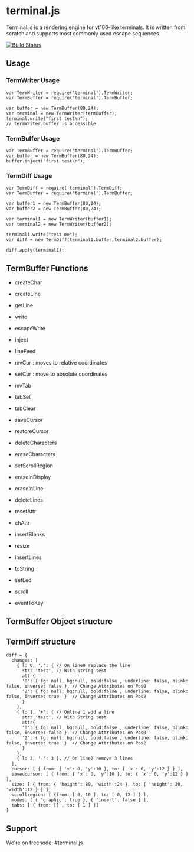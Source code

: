 # terminal.js

Terminal.js is a rendering engine for vt100-like terminals.
It is written from scratch and supports most commonly used escape sequences.

[![Build Status](https://travis-ci.org/Gottox/terminal.js.png)](https://travis-ci.org/Gottox/terminal.js)

## Usage
### TermWriter Usage

    var TermWriter = require('terminal').TermWriter;
    var TermBuffer = require('terminal').TermBuffer;

    var buffer = new TermBuffer(80,24);
    var terminal = new TermWriter(termBuffer);
    terminal.write("first test\n");
    // termWriter.buffer is accessible

### TermBuffer Usage

    var TermBuffer = require('terminal').TermBuffer;
    var buffer = new TermBuffer(80,24);
    buffer.inject("first test\n");

### TermDiff Usage

    var TermDiff = require('terminal').TermDiff;
    var TermBuffer = require('terminal').TermBuffer;

    var buffer1 = new TermBuffer(80,24);
    var buffer2 = new TermBuffer(80,24);

    var terminal1 = new TermWriter(buffer1);
    var terminal2 = new TermWriter(buffer2);

    terminal1.write("test me");
    var diff = new TermDiff(terminal1.buffer,terminal2.buffer);

    diff.apply(terminal1);

## TermBuffer Functions

- createChar
- createLine
- getLine

- write
- escapeWrite
- inject
- lineFeed
- mvCur : moves to relative coordinates
- setCur : move to absolute coordinates
- mvTab
- tabSet
- tabClear
- saveCursor
- restoreCursor
- deleteCharacters
- eraseCharacters
- setScrollRegion
- eraseInDisplay
- eraseInLine
- deleteLines
- resetAttr
- chAttr
- insertBlanks
- resize
- insertLines
- toString
- setLed
- scroll
- eventToKey


## TermBuffer Object structure

## TermDiff structure

    diff = {
      changes: [
        { l: 0, '.': { // On line0 replace the line
          str: 'test', // With string test
          attr{
          '0': { fg: null, bg:null, bold:false , underline: false, blink: false, inverse: false }, // Change Attributes on Pos0
          '2': { fg: null, bg:null, bold:false , underline: false, blink: false, inverse: true  }  // Change Attributes on Pos2
          }
        },
        { l: 1, '+': { // Online 1 add a line
          str: 'test', // With String test
          attr{
          '0': { fg: null, bg:null, bold:false , underline: false, blink: false, inverse: false }, // Change Attributes on Pos0
          '2': { fg: null, bg:null, bold:false , underline: false, blink: false, inverse: true  }  // Change Attributes on Pos2
          }
        },
        { l: 2, '-': 3 }, // On line2 remove 3 lines
      ],
      cursor: [ { from: { 'x': 0, 'y':10 }, to: { 'x': 0, 'y':12 } } ],
      savedcursor: [ { from: { 'x': 0, 'y':10 }, to: { 'x': 0, 'y':12 } } ],
      size: [ { from: { 'height': 80, 'width':24 }, to: { 'height': 30, 'width':12 } } ],
      scrollregion: [ {from: [ 0, 10 ], to: [ 0, 12 ] } ],
      modes: [ { 'graphic': true }, { 'insert': false } ],
      tabs: [ { from: [] , to: [ 1 ] }]
    }

## Support

We're on freenode: #terminal.js
